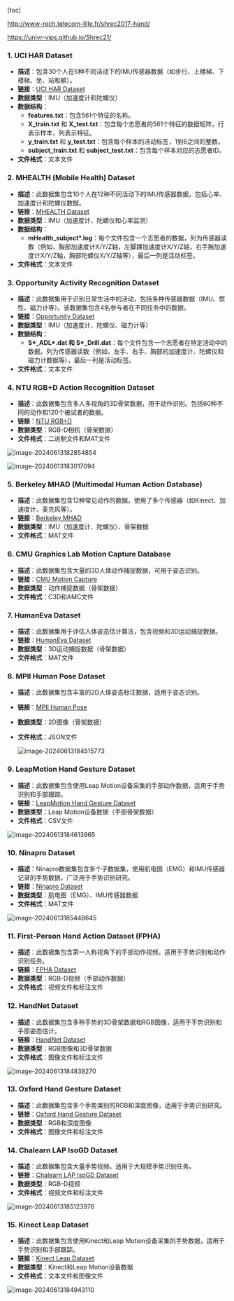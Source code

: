 [toc]

http://www-rech.telecom-lille.fr/shrec2017-hand/

https://univr-vips.github.io/Shrec21/



### 1. **UCI HAR Dataset**

- **描述**：包含30个人在6种不同活动下的IMU传感器数据（如步行、上楼梯、下楼梯、坐、站和躺）。
- **链接**：[UCI HAR Dataset](https://archive.ics.uci.edu/ml/datasets/Human+Activity+Recognition+Using+Smartphones)
- **数据类型**：IMU（加速度计和陀螺仪）
- **数据结构**：
  - **features.txt**：包含561个特征的名称。
  - **X_train.txt** 和 **X_test.txt**：包含每个志愿者的561个特征的数据矩阵，行表示样本，列表示特征。
  - **y_train.txt** 和 **y_test.txt**：包含每个样本的活动标签，1到6之间的整数。
  - **subject_train.txt** 和 **subject_test.txt**：包含每个样本对应的志愿者ID。
- **文件格式**：文本文件

### 2. **MHEALTH (Mobile Health) Dataset**

- **描述**：此数据集包含10个人在12种不同活动下的IMU传感器数据，包括心率、加速度计和陀螺仪数据。
- **链接**：[MHEALTH Dataset](http://archive.ics.uci.edu/ml/datasets/MHEALTH+Dataset)
- **数据类型**：IMU（加速度计、陀螺仪和心率监测）
- **数据结构**：
  - **mHealth_subject\*.log**：每个文件包含一个志愿者的数据，列为传感器读数（例如，胸部加速度计X/Y/Z轴，左脚踝加速度计X/Y/Z轴，右手腕加速度计X/Y/Z轴，胸部陀螺仪X/Y/Z轴等），最后一列是活动标签。
- **文件格式**：文本文件

### 3. **Opportunity Activity Recognition Dataset**

- **描述**：此数据集用于识别日常生活中的活动，包括多种传感器数据（IMU、惯性、磁力计等）。该数据集包含4名参与者在不同任务中的数据。
- **链接**：[Opportunity Dataset](https://archive.ics.uci.edu/ml/datasets/opportunity+activity+recognition)
- **数据类型**：IMU（加速度计、陀螺仪、磁力计等）
- **数据结构**：
  - **S\*_ADL\*.dat 和 S\*_Drill.dat**：每个文件包含一个志愿者在特定活动中的数据。列为传感器读数（例如，左手、右手、胸部的加速度计、陀螺仪和磁力计数据等），最后一列是活动标签。
- **文件格式**：文本文件

### 4. **NTU RGB+D Action Recognition Dataset**

- **描述**：此数据集包含多人多视角的3D骨架数据，用于动作识别。包括60种不同的动作和120个被试者的数据。
- **链接**：[NTU RGB+D](https://rose1.ntu.edu.sg/dataset/actionRecognition/)
- **数据类型**：RGB-D相机（骨架数据）
- **文件格式**：二进制文件和MAT文件

![image-20240613182854854](C:\Users\1\AppData\Roaming\Typora\typora-user-images\image-20240613182854854.png)

![image-20240613183017094](C:\Users\1\AppData\Roaming\Typora\typora-user-images\image-20240613183017094.png)

### 5. **Berkeley MHAD (Multimodal Human Action Database)**

- **描述**：此数据集包含12种常见动作的数据，使用了多个传感器（如Kinect、加速度计、麦克风等）。
- **链接**：[Berkeley MHAD](https://www.kaggle.com/datasets/dasmehdixtr/berkeley-multimodal-human-action-database?resource=download)
- **数据类型**：IMU（加速度计、陀螺仪）、骨架数据
- **文件格式**：MAT文件

### 6. **CMU Graphics Lab Motion Capture Database**

- **描述**：此数据集包含大量的3D人体动作捕捉数据，可用于姿态识别。
- **链接**：[CMU Motion Capture](http://mocap.cs.cmu.edu/)
- **数据类型**：动作捕捉数据（骨架数据）
- **文件格式**：C3D和AMC文件

### 7. **HumanEva Dataset**

- **描述**：此数据集用于评估人体姿态估计算法，包含视频和3D运动捕捉数据。
- **链接**：[HumanEva Dataset](http://humaneva.is.tue.mpg.de/)
- **数据类型**：3D运动捕捉数据（骨架数据）
- **文件格式**：MAT文件

### 8. **MPII Human Pose Dataset**

- **描述**：此数据集包含丰富的2D人体姿态标注数据，适用于姿态识别。

- **链接**：[MPII Human Pose](http://human-pose.mpi-inf.mpg.de/)

- **数据类型**：2D图像（骨架数据）

- **文件格式**：JSON文件

  ![image-20240613184515773](C:\Users\1\AppData\Roaming\Typora\typora-user-images\image-20240613184515773.png)

### 9. **LeapMotion Hand Gesture Dataset**

- **描述**：此数据集包含使用Leap Motion设备采集的手部动作数据，适用于手势识别和手部跟踪。
- **链接**：[LeapMotion Hand Gesture Dataset](https://www-intuidoc.irisa.fr/en/english-leap-motion-dynamic-hand-gesture-lmdhg-database/)
- **数据类型**：Leap Motion设备数据（手部骨架数据）
- **文件格式**：CSV文件

![image-20240613184613965](C:\Users\1\AppData\Roaming\Typora\typora-user-images\image-20240613184613965.png)

### 10. **Ninapro Dataset**

- **描述**：Ninapro数据集包含多个子数据集，使用肌电图（EMG）和IMU传感器记录的手势数据，广泛用于手势识别研究。
- **链接**：[Ninapro Dataset](https://ninapro.hevs.ch/)
- **数据类型**：肌电图（EMG）、IMU传感器数据
- **文件格式**：MAT文件

![image-20240613185448645](C:\Users\1\AppData\Roaming\Typora\typora-user-images\image-20240613185448645.png)

### 11. **First-Person Hand Action Dataset (FPHA)**

- **描述**：此数据集包含第一人称视角下的手部动作视频，适用于手势识别和动作识别任务。
- **链接**：[FPHA Dataset](https://guiggh.github.io/publications/first-person-hands/)
- **数据类型**：RGB-D视频（手部动作数据）
- **文件格式**：视频文件和标注文件

### 12. **HandNet Dataset**

- **描述**：此数据集包含多种手势的3D骨架数据和RGB图像，适用于手势识别和手部姿态估计。
- **链接**：[HandNet Dataset](https://paperswithcode.com/dataset/handnet)
- **数据类型**：RGB图像和3D骨架数据
- **文件格式**：图像文件和标注文件

![image-20240613184838270](C:\Users\1\AppData\Roaming\Typora\typora-user-images\image-20240613184838270.png)

### 13. **Oxford Hand Gesture Dataset**

- **描述**：此数据集包含多个手势类别的RGB和深度图像，适用于手势识别研究。
- **链接**：[Oxford Hand Gesture Dataset](https://www.robots.ox.ac.uk/~vgg/data/hands/)
- **数据类型**：RGB和深度图像
- **文件格式**：图像文件和标注文件

### 14. **Chalearn LAP IsoGD Dataset**

- **描述**：此数据集包含大量手势视频，适用于大规模手势识别任务。
- **链接**：[Chalearn LAP IsoGD Dataset](https://gesture.chalearn.org/2016-looking-at-people-cvpr-challenge/isogd-and-congd-datasets)
- **数据类型**：RGB-D视频
- **文件格式**：视频文件和标注文件

![image-20240613185123976](C:\Users\1\AppData\Roaming\Typora\typora-user-images\image-20240613185123976.png)

### 15. **Kinect Leap Dataset**

- **描述**：此数据集包含使用Kinect和Leap Motion设备采集的手势数据，适用于手势识别和手部跟踪。
- **链接**：[Kinect Leap Dataset](https://lttm.dei.unipd.it/downloads/gesture/)
- **数据类型**：Kinect和Leap Motion设备数据
- **文件格式**：文本文件和图像文件

![image-20240613184943110](C:\Users\1\AppData\Roaming\Typora\typora-user-images\image-20240613184943110.png)